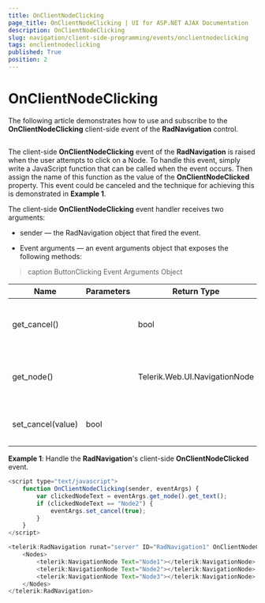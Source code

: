 ```yaml
---
title: OnClientNodeClicking
page_title: OnClientNodeClicking | UI for ASP.NET AJAX Documentation
description: OnClientNodeClicking
slug: navigation/client-side-programming/events/onclientnodeclicking
tags: onclientnodeclicking
published: True
position: 2
---
```


# OnClientNodeClicking

The following article demonstrates how to use and subscribe to the **OnClientNodeClicking** client-side event of the **RadNavigation** control.

## 

The client-side **OnClientNodeClicking** event of the **RadNavigation** is raised when the user attempts to click on a Node. To handle this event, simply write a JavaScript function that can be called when the event occurs. Then assign the name of this function as the value of the **OnClientNodeClicked** property. This event could be canceled and the technique for achieving this is demonstrated in **Example 1**.

The client-side **OnClientNodeClicking** event handler receives two arguments:

* sender — the RadNavigation object that fired the event.

* Event arguments — an event arguments object that exposes the following methods:


>caption ButtonClicking Event Arguments Object

|  **Name**  |  **Parameters**  |  **Return Type**  |  **Description**  |
| ------ | ------ | ------ | ------ |
|get_cancel()||bool|Gets a value that indicates whether the event is canceled.|
|get_node()||Telerik.Web.UI.NavigationNode|Returns an instance of NavigationNode that has just been clicked.|
|set_cancel(value)|bool||Sets whether the event will be canceled (if true is passed).|

**Example 1**: Handle the **RadNavigation**'s client-side **OnClientNodeClicked** event.

````JavaScript
<script type="text/javascript">
	function OnClientNodeClicking(sender, eventArgs) {
		var clickedNodeText = eventArgs.get_node().get_text();
		if (clickedNodeText == "Node2") {
			eventArgs.set_cancel(true);
		}
	}
</script>

<telerik:RadNavigation runat="server" ID="RadNavigation1" OnClientNodeClicking="OnClientNodeClicking">
	<Nodes>
		<telerik:NavigationNode Text="Node1"></telerik:NavigationNode>
		<telerik:NavigationNode Text="Node2"></telerik:NavigationNode>
		<telerik:NavigationNode Text="Node3"></telerik:NavigationNode>
	</Nodes>
</telerik:RadNavigation>
````


